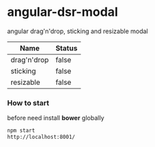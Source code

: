 # angular-dsr-modal
angular drag'n'drop, sticking and resizable modal


Name         | Status
---          | ---
drag'n'drop  | false
sticking     | false
resizable    | false

### How to start

before need install <b>bower</b> globally

```bash
npm start
http://localhost:8001/
```